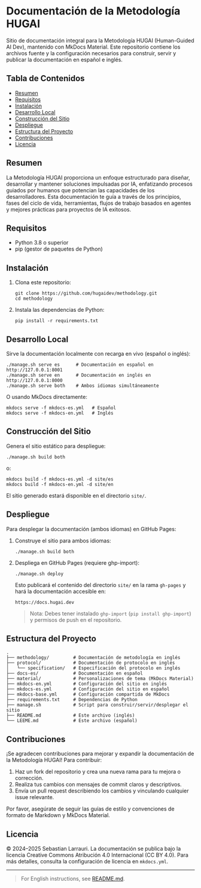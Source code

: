 # Documentación de la Metodología HUGAI

Sitio de documentación integral para la Metodología HUGAI (Human-Guided AI Dev), mantenido con MkDocs Material. Este repositorio contiene los archivos fuente y la configuración necesarios para construir, servir y publicar la documentación en español e inglés.

Tabla de Contenidos
-------------------
- [Resumen](#resumen)
- [Requisitos](#requisitos)
- [Instalación](#instalacion)
- [Desarrollo Local](#desarrollo-local)
- [Construcción del Sitio](#construccion-del-sitio)
- [Despliegue](#despliegue)
- [Estructura del Proyecto](#estructura-del-proyecto)
- [Contribuciones](#contribuciones)
- [Licencia](#licencia)

Resumen
-------

La Metodología HUGAI proporciona un enfoque estructurado para diseñar, desarrollar y mantener soluciones impulsadas por IA, enfatizando procesos guiados por humanos que potencian las capacidades de los desarrolladores. Esta documentación te guía a través de los principios, fases del ciclo de vida, herramientas, flujos de trabajo basados en agentes y mejores prácticas para proyectos de IA exitosos.

Requisitos
----------

- Python 3.8 o superior
- pip (gestor de paquetes de Python)

Instalación
-----------

1. Clona este repositorio:

       git clone https://github.com/hugaidev/methodology.git
       cd methodology

2. Instala las dependencias de Python:

       pip install -r requirements.txt

Desarrollo Local
----------------

Sirve la documentación localmente con recarga en vivo (español o inglés):

    ./manage.sh serve es      # Documentación en español en http://127.0.0.1:8001
    ./manage.sh serve en      # Documentación en inglés en http://127.0.0.1:8000
    ./manage.sh serve both    # Ambos idiomas simultáneamente

O usando MkDocs directamente:

    mkdocs serve -f mkdocs-es.yml   # Español
    mkdocs serve -f mkdocs-en.yml   # Inglés

Construcción del Sitio
----------------------

Genera el sitio estático para despliegue:

    ./manage.sh build both

o:

    mkdocs build -f mkdocs-es.yml -d site/es
    mkdocs build -f mkdocs-en.yml -d site/en

El sitio generado estará disponible en el directorio `site/`.

Despliegue
----------

Para desplegar la documentación (ambos idiomas) en GitHub Pages:

1. Construye el sitio para ambos idiomas:

       ./manage.sh build both

2. Despliega en GitHub Pages (requiere ghp-import):

       ./manage.sh deploy

   Esto publicará el contenido del directorio `site/` en la rama `gh-pages` y hará la documentación accesible en:

       https://docs.hugai.dev

   > Nota: Debes tener instalado `ghp-import` (`pip install ghp-import`) y permisos de push en el repositorio.

Estructura del Proyecto
-----------------------

    .
    ├── methodology/         # Documentación de metodología en inglés
    ├── protocol/            # Documentación de protocolo en inglés
    │   └── specification/   # Especificación del protocolo en inglés
    ├── docs-es/             # Documentación en español
    ├── material/            # Personalizaciones de tema (MkDocs Material)
    ├── mkdocs-en.yml        # Configuración del sitio en inglés
    ├── mkdocs-es.yml        # Configuración del sitio en español
    ├── mkdocs-base.yml      # Configuración compartida de MkDocs
    ├── requirements.txt     # Dependencias de Python
    ├── manage.sh            # Script para construir/servir/desplegar el sitio
    ├── README.md            # Este archivo (inglés)
    └── LEEME.md             # Este archivo (español)

Contribuciones
--------------

¡Se agradecen contribuciones para mejorar y expandir la documentación de la Metodología HUGAI! Para contribuir:

1. Haz un fork del repositorio y crea una nueva rama para tu mejora o corrección.
2. Realiza tus cambios con mensajes de commit claros y descriptivos.
3. Envía un pull request describiendo los cambios y vinculando cualquier issue relevante.

Por favor, asegúrate de seguir las guías de estilo y convenciones de formato de Markdown y MkDocs Material.

Licencia
--------

© 2024–2025 Sebastian Larrauri. La documentación se publica bajo la licencia Creative Commons Atribución 4.0 Internacional (CC BY 4.0). Para más detalles, consulta la configuración de licencia en `mkdocs.yml`.

---

> For English instructions, see [README.md](README.md). 